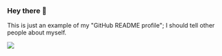 ### Hey there 👋

This is just an example of my "GitHub README profile"; I should tell other people about myself.

![](https://en.gravatar.com/userimage/57768421/f4c3e7ce27963e566ca05a43dee59aa1.png?size=200)

<!--
**rogosprojects/rogosprojects** is a ✨ _special_ ✨ repository because its `README.md` (this file) appears on your GitHub profile.

Here are some ideas to get you started:

- 🔭 I’m currently working on ...
- 🌱 I’m currently learning ...
- 👯 I’m looking to collaborate on ...
- 🤔 I’m looking for help with ...
- 💬 Ask me about ...
- 📫 How to reach me: ...
- 😄 Pronouns: ...
- ⚡ Fun fact: ...
-->
